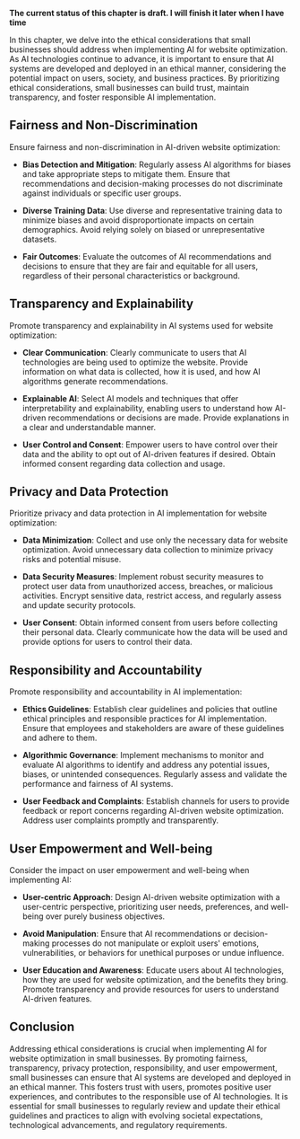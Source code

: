 **The current status of this chapter is draft. I will finish it later when I have time**

In this chapter, we delve into the ethical considerations that small businesses should address when implementing AI for website optimization. As AI technologies continue to advance, it is important to ensure that AI systems are developed and deployed in an ethical manner, considering the potential impact on users, society, and business practices. By prioritizing ethical considerations, small businesses can build trust, maintain transparency, and foster responsible AI implementation.

Fairness and Non-Discrimination
-------------------------------

Ensure fairness and non-discrimination in AI-driven website optimization:

* **Bias Detection and Mitigation**: Regularly assess AI algorithms for biases and take appropriate steps to mitigate them. Ensure that recommendations and decision-making processes do not discriminate against individuals or specific user groups.

* **Diverse Training Data**: Use diverse and representative training data to minimize biases and avoid disproportionate impacts on certain demographics. Avoid relying solely on biased or unrepresentative datasets.

* **Fair Outcomes**: Evaluate the outcomes of AI recommendations and decisions to ensure that they are fair and equitable for all users, regardless of their personal characteristics or background.

Transparency and Explainability
-------------------------------

Promote transparency and explainability in AI systems used for website optimization:

* **Clear Communication**: Clearly communicate to users that AI technologies are being used to optimize the website. Provide information on what data is collected, how it is used, and how AI algorithms generate recommendations.

* **Explainable AI**: Select AI models and techniques that offer interpretability and explainability, enabling users to understand how AI-driven recommendations or decisions are made. Provide explanations in a clear and understandable manner.

* **User Control and Consent**: Empower users to have control over their data and the ability to opt out of AI-driven features if desired. Obtain informed consent regarding data collection and usage.

Privacy and Data Protection
---------------------------

Prioritize privacy and data protection in AI implementation for website optimization:

* **Data Minimization**: Collect and use only the necessary data for website optimization. Avoid unnecessary data collection to minimize privacy risks and potential misuse.

* **Data Security Measures**: Implement robust security measures to protect user data from unauthorized access, breaches, or malicious activities. Encrypt sensitive data, restrict access, and regularly assess and update security protocols.

* **User Consent**: Obtain informed consent from users before collecting their personal data. Clearly communicate how the data will be used and provide options for users to control their data.

Responsibility and Accountability
---------------------------------

Promote responsibility and accountability in AI implementation:

* **Ethics Guidelines**: Establish clear guidelines and policies that outline ethical principles and responsible practices for AI implementation. Ensure that employees and stakeholders are aware of these guidelines and adhere to them.

* **Algorithmic Governance**: Implement mechanisms to monitor and evaluate AI algorithms to identify and address any potential issues, biases, or unintended consequences. Regularly assess and validate the performance and fairness of AI systems.

* **User Feedback and Complaints**: Establish channels for users to provide feedback or report concerns regarding AI-driven website optimization. Address user complaints promptly and transparently.

User Empowerment and Well-being
-------------------------------

Consider the impact on user empowerment and well-being when implementing AI:

* **User-centric Approach**: Design AI-driven website optimization with a user-centric perspective, prioritizing user needs, preferences, and well-being over purely business objectives.

* **Avoid Manipulation**: Ensure that AI recommendations or decision-making processes do not manipulate or exploit users' emotions, vulnerabilities, or behaviors for unethical purposes or undue influence.

* **User Education and Awareness**: Educate users about AI technologies, how they are used for website optimization, and the benefits they bring. Promote transparency and provide resources for users to understand AI-driven features.

Conclusion
----------

Addressing ethical considerations is crucial when implementing AI for website optimization in small businesses. By promoting fairness, transparency, privacy protection, responsibility, and user empowerment, small businesses can ensure that AI systems are developed and deployed in an ethical manner. This fosters trust with users, promotes positive user experiences, and contributes to the responsible use of AI technologies. It is essential for small businesses to regularly review and update their ethical guidelines and practices to align with evolving societal expectations, technological advancements, and regulatory requirements.

